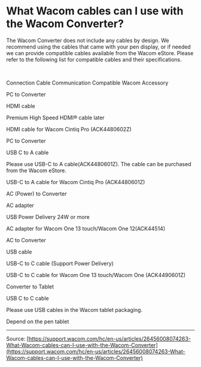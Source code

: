 # What Wacom cables can I use with the Wacom Converter?

The Wacom Converter does not include any cables by design. We recommend using the cables that came with your pen display, or if needed we can provide compatible cables available from the Wacom eStore. Please refer to the following list for compatible cables and their specifications.


 



Connection
Cable
Communication
Compatible Wacom Accessory





PC to Converter




HDMI cable




Premium High Speed HDMI® cable later




HDMI cable for Wacom Cintiq Pro (ACK4480602Z) 






PC to Converter




USB C to A cable




Please use USB-C to A cable(ACK4480601Z). The cable can be purchased from the Wacom eStore.




USB-C to A cable for Wacom Cintiq Pro (ACK4480601Z)



AC (Power) to Converter



AC adapter




USB Power Delivery 24W or more




AC adapter for Wacom One 13 touch/Wacom One 12(ACK44514)



AC to Converter



USB cable




USB-C to C cable (Support Power Delivery)




USB-C to C cable for Wacom One 13 touch/Wacom One (ACK4490601Z)



Converter to Tablet



USB C to C cable




Please use USB cables in the Wacom tablet packaging.




Depend on the pen tablet

---
Source: [https://support.wacom.com/hc/en-us/articles/26456008074263-What-Wacom-cables-can-I-use-with-the-Wacom-Converter](https://support.wacom.com/hc/en-us/articles/26456008074263-What-Wacom-cables-can-I-use-with-the-Wacom-Converter)
